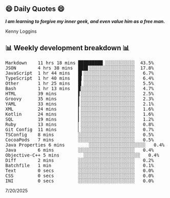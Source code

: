 ## 😄 Daily Quotes 😄

_**I am learning to forgive my inner geek, and even value him as a free man.**_

Kenny Loggins



## 📊 Weekly development breakdown 📊

<pre>Markdown    11 hrs 18 mins █████████▏░░░░░░░░░░░  43.5%
JSON        4 hrs 38 mins  ███▋░░░░░░░░░░░░░░░░░  17.8%
JavaScript  1 hr 44 mins   █▍░░░░░░░░░░░░░░░░░░░   6.7%
TypeScript  1 hr 40 mins   █▎░░░░░░░░░░░░░░░░░░░   6.4%
Other       1 hr 25 mins   █▏░░░░░░░░░░░░░░░░░░░   5.5%
Bash        1 hr 13 mins   ▉░░░░░░░░░░░░░░░░░░░░   4.7%
HTML        39 mins        ▌░░░░░░░░░░░░░░░░░░░░   2.5%
Groovy      35 mins        ▍░░░░░░░░░░░░░░░░░░░░   2.3%
YAML        33 mins        ▍░░░░░░░░░░░░░░░░░░░░   2.1%
XML         24 mins        ▎░░░░░░░░░░░░░░░░░░░░   1.6%
Kotlin      24 mins        ▎░░░░░░░░░░░░░░░░░░░░   1.6%
SQL         19 mins        ▎░░░░░░░░░░░░░░░░░░░░   1.2%
Ruby        13 mins        ▏░░░░░░░░░░░░░░░░░░░░   0.8%
Git Config  11 mins        ▏░░░░░░░░░░░░░░░░░░░░   0.7%
TSConfig    8 mins         ░░░░░░░░░░░░░░░░░░░░░   0.5%
CocoaPods   7 mins         ░░░░░░░░░░░░░░░░░░░░░   0.5%
Java Properties 6 mins         ░░░░░░░░░░░░░░░░░░░░░   0.4%
Java        6 mins         ░░░░░░░░░░░░░░░░░░░░░   0.4%
Objective-C++ 5 mins         ░░░░░░░░░░░░░░░░░░░░░   0.4%
Diff        2 mins         ░░░░░░░░░░░░░░░░░░░░░   0.2%
Batchfile   1 min          ░░░░░░░░░░░░░░░░░░░░░   0.1%
Text        0 secs         ░░░░░░░░░░░░░░░░░░░░░   0.0%
CSS         0 secs         ░░░░░░░░░░░░░░░░░░░░░   0.0%
INI         0 secs         ░░░░░░░░░░░░░░░░░░░░░   0.0%</pre>

7/20/2025